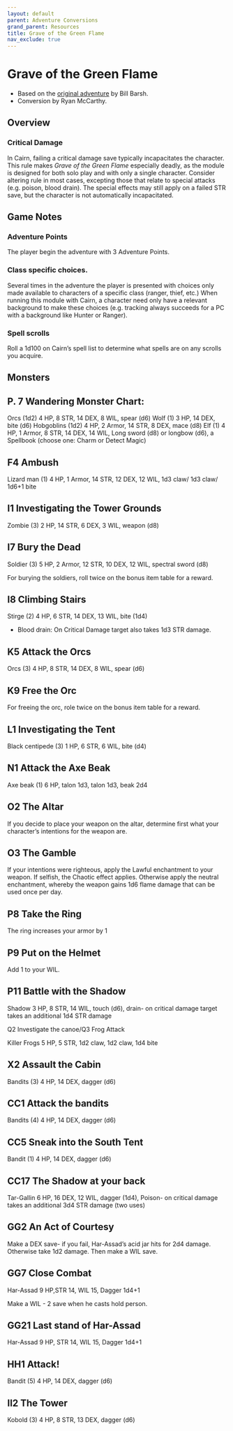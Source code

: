 ```yaml
---
layout: default
parent: Adventure Conversions
grand_parent: Resources
title: Grave of the Green Flame
nav_exclude: true
---
```


# Grave of the Green Flame
- Based on the [original adventure](https://www.drivethrurpg.com/product/315851/BX6-Grave-of-the-Green-Flame-BX-RPG) by Bill Barsh.
- Conversion by Ryan McCarthy.

## Overview

### Critical Damage
In Cairn, failing a critical damage save typically incapacitates the character. This rule makes _Grave of the Green Flame_ especially deadly, as the module is designed for both solo play and with only a single character. Consider altering rule in most cases, excepting those that relate to special attacks (e.g. poison, blood drain). The special effects may still apply on a failed STR save, but the character is not automatically incapacitated.

## Game Notes
### Adventure Points
The player begin the adventure with 3 Adventure Points.

### Class specific choices.
Several times in the adventure the player is presented with choices only made available to characters of a specific class (ranger, thief, etc.) When running this module with Cairn, a character need only have a relevant background to make these choices (e.g. tracking always succeeds for a PC with a background like Hunter or Ranger).

### Spell scrolls
Roll a 1d100 on Cairn’s spell list to determine what spells are on any scrolls you acquire.

## Monsters
## P. 7 Wandering Monster Chart:

Orcs (1d2) 4 HP, 8 STR, 14 DEX, 8 WIL, spear (d6)
Wolf (1) 3 HP, 14 DEX, bite (d6)
Hobgoblins (1d2) 4 HP, 2 Armor, 14 STR, 8 DEX, mace (d8)
Elf (1) 4 HP, 1 Armor, 8 STR, 14 DEX, 14 WIL, Long sword (d8) or longbow (d6), a Spellbook (choose one: Charm or Detect Magic)

## F4 Ambush

Lizard man (1) 4 HP, 1 Armor, 14 STR, 12 DEX, 12 WIL, 1d3 claw/ 1d3 claw/ 1d6+1 bite

## I1 Investigating the Tower Grounds

Zombie (3) 2 HP, 14 STR, 6 DEX, 3 WIL, weapon (d8)

## I7 Bury the Dead

Soldier (3) 5 HP, 2 Armor, 12 STR, 10 DEX, 12 WIL, spectral sword (d8)

For burying the soldiers, roll twice on the bonus item table for a reward.

## I8 Climbing Stairs

Stirge (2) 4 HP, 6 STR, 14 DEX, 13 WIL, bite (1d4)
- Blood drain: On Critical Damage target also takes 1d3 STR damage.

## K5 Attack the Orcs

Orcs (3) 4 HP, 8 STR, 14 DEX, 8 WIL, spear (d6)

## K9 Free the Orc

For freeing the orc, role twice on the bonus item table for a reward.

## L1 Investigating the Tent

Black centipede (3) 1 HP, 6 STR, 6 WIL, bite (d4)

## N1 Attack the Axe Beak

Axe beak (1) 6 HP, talon 1d3, talon 1d3, beak 2d4

## O2 The Altar

If you decide to place your weapon on the altar, determine first what your character’s intentions for the weapon are.

## O3 The Gamble

If your intentions were righteous, apply the Lawful enchantment to your weapon. If selfish, the Chaotic effect applies. Otherwise apply the neutral enchantment, whereby the weapon gains 1d6 flame damage that can be used once per day.

## P8 Take the Ring

The ring increases your armor by 1

## P9 Put on the Helmet

Add 1 to your WIL.

## P11 Battle with the Shadow

Shadow 3 HP, 8 STR, 14 WIL, touch (d6), drain- on critical damage target takes an additional 1d4 STR damage

Q2 Investigate the canoe/Q3 Frog Attack

Killer Frogs 5 HP, 5 STR, 1d2 claw, 1d2 claw, 1d4 bite

## X2 Assault the Cabin

Bandits (3) 4 HP, 14 DEX, dagger (d6)

## CC1 Attack the bandits

Bandits (4) 4 HP, 14 DEX, dagger (d6)

## CC5 Sneak into the South Tent

Bandit (1) 4 HP, 14 DEX, dagger (d6)

## CC17 The Shadow at your back

Tar-Gallin 6 HP, 16 DEX, 12 WIL, dagger (1d4), Poison- on critical damage takes an additional 3d4 STR damage (two uses)

## GG2 An Act of Courtesy

Make a DEX save- if you fail, Har-Assad’s acid jar hits for 2d4 damage. Otherwise take 1d2 damage. Then make a WIL save.

## GG7 Close Combat

Har-Assad 9 HP,STR 14, WIL 15, Dagger 1d4+1

Make a WIL - 2 save when he casts hold person.

## GG21 Last stand of Har-Assad

Har-Assad 9 HP, STR 14, WIL 15, Dagger 1d4+1

## HH1 Attack!

Bandit (5) 4 HP, 14 DEX, dagger (d6)

## II2 The Tower

Kobold (3) 4 HP, 8 STR, 13 DEX, dagger (d6)

